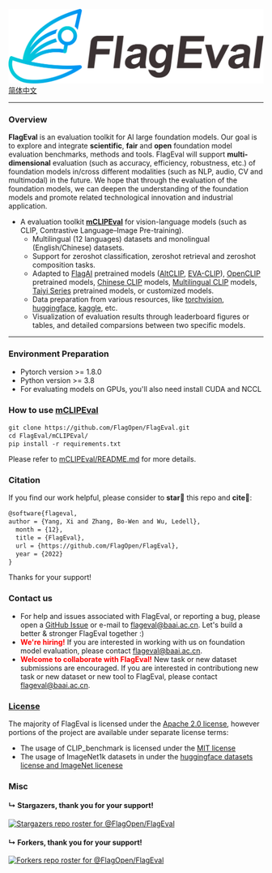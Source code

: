 ![FlagEval](logo.png)
[简体中文](README_zh.md)

--------------------------------------------------------------------------------

### Overview

**FlagEval** is an evaluation toolkit for AI large foundation models. Our goal is to explore and integrate **scientific**, **fair** and **open** foundation model evaluation benchmarks, methods and tools. FlagEval will support **multi-dimensional** evaluation (such as accuracy, efficiency, robustness, etc.) of foundation models in/cross different modalities (such as NLP, audio, CV and multimodal) in the future. We hope that through the evaluation of the foundation models, we can deepen the understanding of the foundation models and promote related technological innovation and industrial application.

* A evaluation toolkit [**mCLIPEval**](https://github.com/FlagOpen/FlagEval/tree/master/mCLIPEval) for vision-language models (such as CLIP, Contrastive Language–Image Pre-training).
	- Multilingual (12 languages) datasets and monolingual (English/Chinese) datasets.
	- Support for zeroshot classification, zeroshot retrieval and zeroshot composition tasks.
	- Adapted to [FlagAI](https://github.com/FlagAI-Open/FlagAI) pretrained models ([AltCLIP](https://github.com/FlagAI-Open/FlagAI/tree/master/examples/AltCLIP), [EVA-CLIP](https://github.com/FlagAI-Open/FlagAI/tree/master/examples/EVA_CLIP)), [OpenCLIP](https://github.com/mlfoundations/open_clip) pretrained models, [Chinese CLIP](https://github.com/OFA-Sys/Chinese-CLIP) models, [Multilingual CLIP](https://github.com/FreddeFrallan/Multilingual-CLIP) models, [Taiyi Series](https://fengshenbang-doc.readthedocs.io/zh/latest/docs/%E5%A4%AA%E4%B9%99%E7%B3%BB%E5%88%97/index.html) pretrained models, or customized models.
	- Data preparation from various resources, like [torchvision](https://pytorch.org/vision/stable/datasets.html), [huggingface](https://huggingface.co/datasets), [kaggle](https://www.kaggle.com/datasets), etc.
	- Visualization of evaluation results through leaderboard figures or tables, and detailed comparsions between two specific models.
--------------------------------------------------------------------------------

### Environment Preparation
* Pytorch version >= 1.8.0
* Python version >= 3.8
* For evaluating models on GPUs, you'll also need install CUDA and NCCL

### How to use [mCLIPEval](https://github.com/FlagOpen/FlagEval/tree/master/mCLIPEval)
```shell
git clone https://github.com/FlagOpen/FlagEval.git
cd FlagEval/mCLIPEval/
pip install -r requirements.txt
```
Please refer to [mCLIPEval/README.md](https://github.com/FlagOpen/FlagEval/tree/master/mCLIPEval/README.md) for more details.

### Citation
If you find our work helpful, please consider to **star🌟** this repo and **cite📑**: 
```
@software{flageval,
author = {Yang, Xi and Zhang, Bo-Wen and Wu, Ledell},
  month = {12},
  title = {FlagEval},
  url = {https://github.com/FlagOpen/FlagEval},
  year = {2022}
}
```
Thanks for your support!

### Contact us

* For help and issues associated with FlagEval, or reporting a bug, please open a [GitHub Issue](https://github.com/FlagOpen/FlagEval/issues) or e-mail to flageval@baai.ac.cn. Let's build a better & stronger FlagEval together :)
* <font color="Red">**We're hiring!**</font> If you are interested in working with us on foundation model evaluation, please contact flageval@baai.ac.cn.
* <font color="Red">**Welcome to collaborate with FlagEval!**</font> New task or new dataset submissions are encouraged. If you are interested in contributiong new task or new dataset or new tool to FlagEval, please contact flageval@baai.ac.cn.


### [License](/LICENSE)
The majority of FlagEval is licensed under the [Apache 2.0 license](LICENSE), however portions of the project are available under separate license terms:

* The usage of CLIP_benchmark is licensed under the [MIT license](https://github.com/LAION-AI/CLIP_benchmark/blob/main/LICENSE)
* The usage of ImageNet1k datasets in under the [huggingface datasets license and ImageNet licenese](https://huggingface.co/datasets/imagenet-1k/blob/main/README.md#licensing-information)


### Misc
#### &#8627; Stargazers, thank you for your support!
[![Stargazers repo roster for @FlagOpen/FlagEval](https://reporoster.com/stars/FlagOpen/FlagEval)](https://github.com/FlagOpen/FlagEval/stargazers)

#### &#8627; Forkers, thank you for your support!
[![Forkers repo roster for @FlagOpen/FlagEval](https://reporoster.com/forks/FlagOpen/FlagEval)](https://github.com/FlagOpen/FlagEval/network/members)
